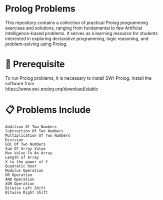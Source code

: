 # Prolog Problems
This repository contains a collection of practical Prolog programming exercises and solutions, ranging from fundamental to few Artificial Intelligence-based problems. It serves as a learning resource for students interested in exploring declarative programming, logic reasoning, and problem-solving using Prolog.



# 🔧 Prerequisite
To run Prolog problems, it is necessary to install SWI-Prolog. Install the software from    
       https://www.swi-prolog.org/download/stable


# 📋 Problems Include


    Addition Of Two Numbers
    Subtraction Of Two Numbers
    Multiplication Of Two Numbers
    Division
    GDC Of Two Numbers
    Sum Of Array Value
    Max Value In An Array
    Length of Array
    X to the power of Y
    Quadratic Root
    Modulus Operation
    OR Operation
    AND Operation
    XOR Operation
    Bitwise Left Shift
    Bitwise Right Shift




    
    
    
